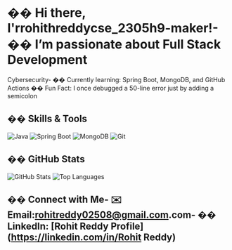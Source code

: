 # �� Hi there, I&#39;rrohithreddycse_2305h9-maker!- �� I’m passionate about Full Stack Development
Cybersecurity- �� Currently learning: Spring Boot, MongoDB, and GitHub Actions
�� Fun Fact: I once debugged a 50-line error just by adding a semicolon
## ��️ Skills &amp; Tools
![Java](https://img.shields.io/badge/Java-ED8B00?style=for-the-badge&amp;logo=java&amp;logoColor=white)
![Spring Boot](https://img.shields.io/badge/SpringBoot-6DB33F?style=for-the-badge&amp;logo=spring-boot&amp;logoColor=white)
![MongoDB](https://img.shields.io/badge/MongoDB-4DB33D?style=for-the-badge&amp;logo=mongodb&amp;logoColor=white)
![Git](https://img.shields.io/badge/Git-F05032?style=for-the-badge&amp;logo=git&amp;logoColor=white)
## �� GitHub Stats
![GitHub Stats](https://github-readme-stats.vercel.app/api?username=rrohithreddycse2305h9-maker&amp;show_icons=true&amp;theme=radical)
![Top Languages](https://github-readme-stats.vercel.app/api/top-langs/?username=rrohithreddycse2305h9-maker&amp;layout=compact)
## �� Connect with Me- ✉️ Email:rohitreddy02508@gmail.com.com- �� LinkedIn: [Rohit Reddy Profile](https://linkedin.com/in/Rohit Reddy) 
